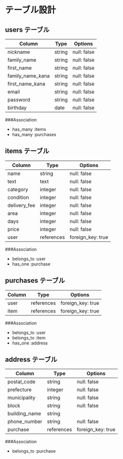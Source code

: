 # テーブル設計

## users テーブル

| Column           | Type    | Options         |
| -----------      | ------  | --------------- |
| nickname         | string  | null: false     |
| family_name      | string  | null: false     |
| first_name       | string  | null: false     |
| family_name_kana | string  | null: false     |
| first_name_kana  | string  | null: false     |
| email            | string  | null: false     |
| password         | string  | null: false     | 
| birthday         | date    | null: false     |

###Association
- has_many :items
- has_many :purchases


## items テーブル

| Column       | Type       | Options           |
| ------------ | ------     | ----------------- |
| name         | string     | null: false       |
| text         | text       | null: false       |
| category     | integer    | null: false       |
| condition    | integer    | null: false       |
| delivery_fee | integer    | null: false       |
| area         | integer    | null: false       |
| days         | integer    | null: false       |
| price        | integer    | null: false       |
| user         | references | foreign_key: true |

###Association
- belongs_to :user
- has_one :purchase


## purchases テーブル

| Column  | Type       | Options           |
| ------- | ---------- | ----------------- |
| user    | references | foreign_key: true | 
| item    | references | foreign_key: true |

###Association
- belongs_to :user
- belongs_to :item
- has_one :address

## address テーブル

| Column        | Type       | Options           |
| ------------- | ---------- | ----------------- |
| postal_code   | string     | null: false       |
| prefecture    | integer    | null: false       |
| municipality  | string     | null: false       |
| block         | string     | null: false       |
| building_name | string     |                   |
| phone_number  | string     | null: false       |
| purchase      | references | foreign_key: true | 


###Association
- belongs_to :purchase



